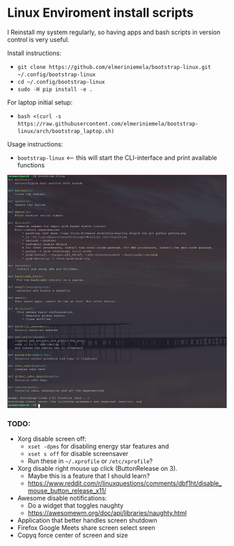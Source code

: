 # Linux Enviroment install scripts

I Reinstall my system regularly, so having apps and bash scripts in version control is very useful.

Install instructions:

* `git clone https://github.com/elmeriniemela/bootstrap-linux.git ~/.config/bootstrap-linux`
* `cd ~/.config/bootstrap-linux`
* `sudo -H pip install -e .`

For laptop initial setup:
* `bash <(curl -s https://raw.githubusercontent.com/elmeriniemela/bootstrap-linux/arch/bootstrap_laptop.sh)`

Usage instructions:

* `bootstrap-linux` <-- this will start the CLI-interface and print available functions


![alt text](https://raw.githubusercontent.com/elmeriniemela/bootstrap-linux/arch/files/bootstrap-linux.png)

### TODO:

* Xorg disable screen off:
    * `xset -dpms` for disabling energy star features and
    * `xset s off` for disable screensaver
    * Run these in  `~/.xprofile` or `/etc/xprofile`?
* Xorg disable right mouse up click (ButtonRelease on 3).
    * Maybe this is a feature that I should learn?
    * https://www.reddit.com/r/linuxquestions/comments/dbf1ht/disable_mouse_button_release_x11/
* Awesome disable notifications:
    * Do a widget that toggles naughty
    * https://awesomewm.org/doc/api/libraries/naughty.html
* Application that better handles screen shutdown
* Firefox Google Meets share screen select sreen
* Copyq force center of screen and size
